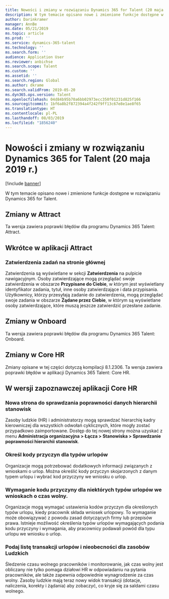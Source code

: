 ```yaml
---
title: Nowości i zmiany w rozwiązaniu Dynamics 365 for Talent (20 maja 2019 r.)
description: W tym temacie opisano nowe i zmienione funkcje dostępne w rozwiązaniu Microsoft Dynamics 365 for Talent.
author: Darinkramer
manager: AnnBe
ms.date: 05/21/2019
ms.topic: article
ms.prod: ''
ms.service: dynamics-365-talent
ms.technology: ''
ms.search.form: ''
audience: Application User
ms.reviewer: anbichse
ms.search.scope: Talent
ms.custom: ''
ms.assetid: ''
ms.search.region: Global
ms.author: dkrame
ms.search.validFrom: 2019-05-20
ms.dyn365.ops.version: Talent
ms.openlocfilehash: 04d84b95b70a6bb02973ecc350f01231d825f166
ms.sourcegitcommit: 1bf6a8b2f872394a4f242f9ff13c67e8e1ae8f65
ms.translationtype: HT
ms.contentlocale: pl-PL
ms.lasthandoff: 08/03/2019
ms.locfileid: "1856240"
---
```

# <a name="whats-new-or-changed-in-dynamics-365-for-talent-may-20-2019"></a>Nowości i zmiany w rozwiązaniu Dynamics 365 for Talent (20 maja 2019 r.)

[!include [banner](includes/banner.md)]

W tym temacie opisano nowe i zmienione funkcje dostępne w rozwiązaniu Dynamics 365 for Talent.

## <a name="changes-in-attract"></a>Zmiany w Attract
Ta wersja zawiera poprawki błędów dla programu Dynamics 365 Talent: Attract.

## <a name="coming-soon-in-attract"></a>Wkrótce w aplikacji Attract

### <a name="job-approvals-on-home-page"></a>Zatwierdzenia zadań na stronie głównej

Zatwierdzenia są wyświetlane w sekcji **Zatwierdzenia** na pulpicie nawigacyjnym. Osoby zatwierdzające mogą przeglądać swoje zatwierdzenia w obszarze **Przypisane do Ciebie**, w którym jest wyświetlany identyfikator zadania, tytuł, inne osoby zatwierdzające i data przypisania. Użytkownicy, którzy przesyłają zadanie do zatwierdzenia, mogą przeglądać swoje zadania w obszarze **Żądane przez Ciebie**, w którym są wyświetlane osoby zatwierdzające, które muszą jeszcze zatwierdzić przesłane zadanie.

## <a name="changes-in-onboard"></a>Zmiany w Onboard

Ta wersja zawiera poprawki błędów dla programu Dynamics 365 Talent: Onboard.

## <a name="changes-in-core-hr"></a>Zmiany w Core HR

Zmiany opisane w tej części dotyczą kompilacji 8.1.2306. Ta wersja zawiera poprawki błędów w aplikacji Dynamics 365 Talent: Core HR.

## <a name="in-preview-in-core-hr"></a>W wersji zapoznawczej aplikacji Core HR

### <a name="new-page-to-validate-position-hierarchy-data"></a>Nowa strona do sprawdzania poprawności danych hierarchii stanowisk

Zasoby ludzkie (HR) i administratorzy mogą sprawdzać hierarchię kadry kierowniczej dla wszystkich odwołań cyklicznych, które mogły zostać przypadkowo zaimportowane. Dostęp do tej nowej strony można uzyskać z menu **Administracja organizacyjna > Łącza > Stanowiska > Sprawdzanie poprawności hierarchii stanowisk**.

### <a name="specify-reason-codes-on-leave-types"></a>Określ kody przyczyn dla typów urlopów

Organizacje mogą potrzebować dodatkowych informacji związanych z wnioskami o urlop. Można określić kody przyczyn skojarzonych z danym typem urlopu i wybrać kod przyczyny we wniosku o urlop.

### <a name="require-reason-codes-for-specific-leave-types-on-time-off-requests"></a>Wymaganie kodu przyczyny dla niektórych typów urlopów we wnioskach o czas wolny.

Organizacje mogą wymagać ustawienia kodów przyczyn dla określonych typów urlopu, kiedy pracownik składa wniosek urlopowy. To wymaganie może obowiązywać z powodu zasad dotyczących firmy lub przepisów prawa. Istnieje możliwość określenia typów urlopów wymagających podania kodu przyczyny i wymagania, aby pracownicy podawali powód dla typu urlopu we wniosku o urlop.

### <a name="provide-a-leave-and-absence-transaction-list-for-hr"></a>Podaj listę transakcji urlopów i nieobecności dla zasobów Ludzkich

Śledzenie czasu wolnego pracowników i monitorowanie, jak czas wolny jest obliczany nie tylko pomaga działowi HR w odpowiadaniu na pytania pracowników, ale także zapewnia odpowiednie wynagrodzenie za czas wolny. Zasoby ludzkie mają teraz nowy widok transakcji (dotacje, naliczenia, korekty i żądania) aby zobaczyć, co kryje się za saldami czasu wolnego.
